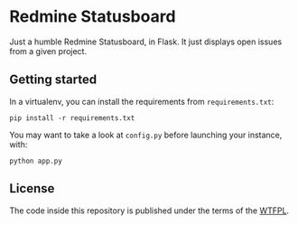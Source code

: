 # Redmine Statusboard

Just a humble Redmine Statusboard, in Flask.
It just displays open issues from a given project.

## Getting started

In a virtualenv, you can install the requirements from `requirements.txt`:

```
pip install -r requirements.txt
```

You may want to take a look at `config.py` before launching your instance, with:

```
python app.py
```

## License

The code inside this repository is published under the terms of the [WTFPL](http://www.wtfpl.net/about/).